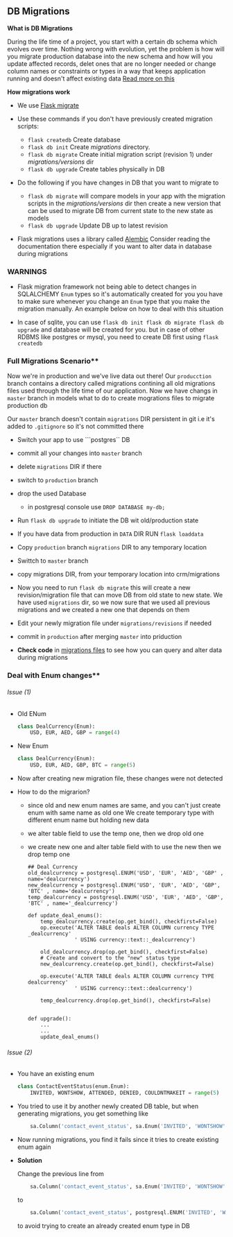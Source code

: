 ## DB Migrations

**What is DB Migrations**

During the life time of a project, you start with a certain db schema
which evolves over time.
Nothing wrong with evolution, yet the problem is how will you migrate
production database into the new schema and how will you update
affected records, delet ones that are no longer needed or change
column names or constraints or types in a way that keeps application
running and doesn't affect existing data
[Read more on this](https://en.wikipedia.org/wiki/Schema_migration)

**How migrations work**
- We use [Flask migrate](https://flask-migrate.readthedocs.io/en/latest/)
- Use these commands if you don't have previously created migration scripts:
    - ```flask createdb``` Create database
    - ```flask db init``` Create *migrations* directory.
    - ```flask db migrate``` Create initial migration script (revision 1) under *migrations/versions* dir
    - ```flask db upgrade``` Create tables physically in DB
- Do the following if you have changes in DB that you want to migrate to
    - ```flask db migrate``` will compare models in your app with the migration scripts in the *migrations/versions* dir
    then create a new version that can be used to migrate DB from current state to the new state as models
    - ```flask db upgrade``` Update DB up to latest revision

- Flask migrations uses a library called [Alembic](http://alembic.zzzcomputing.com/en/latest/tutorial.html)
Consider reading the documentation there especially if you want to alter data in database during migrations

### WARNINGS

- Flask migration framework not being able to detect changes
in SQLALCHEMY ```Enum``` types so it's automatically created for you
you have to make sure whenever you change an ```Enum``` type that you make the migration
manually.
An example below on how to deal with this situation

- In case of sqlite, you can use ```flask db init flask db migrate flask db upgrade``` and database
will be created for you.
but in case of other RDBMS like postgres or mysql, you need to create DB first using ```flask createdb```


### Full Migrations Scenario**

Now we're in production and we've live data out there!
Our ```producction``` branch contains a directory called migrations
contining all old migrations files used through the life time of our application.
Now we have changs in ```master``` branch in models
what to do to create mogrations files to migrate production db

Our ```master``` branch doesn't contain ```migrations``` DIR persistent in git
i.e it's added to ```.gitignore``` so it's not committed there


- Switch your app to use ```postgres`` DB
- commit all your changes into ```master``` branch
- delete ```migrations``` DIR if there
- switch to ```production``` branch
- drop the used Database
    - in postgresql console use ```DROP DATABASE my-db;```

- Run ```flask db upgrade``` to initiate the DB wit old/production state
- If you have data from production in ```DATA``` DIR RUN ```flask loaddata```
- Copy ```production``` branch ```migrations``` DIR to any temporary location
- Swittch to ```master``` branch
- copy migrations DIR, from your temporary location into crm/migrations
- Now you need to run ```flask db migrate``` this will create a new revision/migration file
that can move DB from old state to new state.
We have used ```migrations``` dir, so we now sure that we used all previous migrations
and we created a new one that depends on them
- Edit your newly migration file under ```migrations/revisions``` if needed
- commit in ```production``` after merging ```master``` into priduction
- **Check code** in [migrations files](https:https://github.com/Incubaid/crm/blob/production/migrations/versions/88bd97fd024f_.py) to see how you can query and alter data during migrations

### Deal with Enum changes**

###### Issue (1)

- Old ENum
    ```python
    class DealCurrency(Enum):
        USD, EUR, AED, GBP = range(4)
    ```

- New Enum
    ```python
    class DealCurrency(Enum):
        USD, EUR, AED, GBP, BTC = range(5)
    ```

- Now after creating new migration file, these changes were not detected
- How to do the migrarion?
    - since old and new enum names are same, and you can't just create enum with same name as old one
       We create temporary type with different enum name but holding new data

    - we alter table field to use the temp one, then we drop old one
    - we create new one and alter table field with to use the new then we drop temp one

        ```
        ## Deal Currency
        old_dealcurrency = postgresql.ENUM('USD', 'EUR', 'AED', 'GBP' , name='dealcurrency')
        new_dealcurrency = postgresql.ENUM('USD', 'EUR', 'AED', 'GBP', 'BTC' , name='dealcurrency')
        temp_dealcurrency = postgresql.ENUM('USD', 'EUR', 'AED', 'GBP', 'BTC' , name='_dealcurrency')

        def update_deal_enums():
            temp_dealcurrency.create(op.get_bind(), checkfirst=False)
            op.execute('ALTER TABLE deals ALTER COLUMN currency TYPE _dealcurrency'
                       ' USING currency::text::_dealcurrency')

            old_dealcurrency.drop(op.get_bind(), checkfirst=False)
            # Create and convert to the "new" status type
            new_dealcurrency.create(op.get_bind(), checkfirst=False)

            op.execute('ALTER TABLE deals ALTER COLUMN currency TYPE dealcurrency'
                       ' USING currency::text::dealcurrency')

            temp_dealcurrency.drop(op.get_bind(), checkfirst=False)


        def upgrade():
            ...
            ...
            update_deal_enums()
        ```

###### Issue (2)

- You have an existing enum
    ```python
    class ContactEventStatus(enum.Enum):
        INVITED, WONTSHOW, ATTENDED, DENIED, COULDNTMAKEIT = range(5)

    ```
- You tried to use it by another newly created DB table, but when generating migrations, you get something like
    ```python
        sa.Column('contact_event_status', sa.Enum('INVITED', 'WONTSHOW', 'ATTENDED', 'DENIED', 'COULDNTMAKEIT', name='contacteventstatus'), nullable=True)
    ```

- Now running migrations, you find it fails since it tries to create existing enum again

- **Solution**

    Change the previous line from
    ```python
        sa.Column('contact_event_status', sa.Enum('INVITED', 'WONTSHOW', 'ATTENDED', 'DENIED', 'COULDNTMAKEIT', name='contacteventstatus'), nullable=True)
    ```

    to
    ```python
        sa.Column('contact_event_status', postgresql.ENUM('INVITED', 'WONTSHOW', 'ATTENDED', 'DENIED', 'COULDNTMAKEIT', name='contacteventstatus', create_type=False), nullable=True)
    ```

    to avoid trying to create an already created enum type in DB
